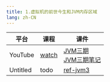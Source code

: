 ```yaml
---
title: 1.虚拟机的前世今生和JVM内存区域
lang: zh-CN
---
```



| 平台       | 课程        | 课件                                                                                                                                                                                                                                                                                                                                                                                                   |
|----------|-----------|------------------------------------------------------------------------------------------------------------------------------------------------------------------------------------------------------------------------------------------------------------------------------------------------------------------------------------------------------------------------------------------------------|
| YouTube  | [watch](https://www.youtube.com/watch?v=A4QjRqiD3Fo&list=PLm0MFkgiW1JgLh_yWCc783h84rwwVFYxI&index=1&t=154s) | [JVM三期](../../public/java/jvm/%E8%99%9A%E6%8B%9F%E6%9C%BA%E7%9A%84%E5%89%8D%E4%B8%96%E4%BB%8A%E7%94%9F%E5%92%8CJVM%E5%86%85%E5%AD%98%E5%8C%BA%E5%9F%9F/JVM%E4%B8%89%E6%9C%9F.pptx)<br/>[JVM三期笔记](../../public/java/jvm/%E8%99%9A%E6%8B%9F%E6%9C%BA%E7%9A%84%E5%89%8D%E4%B8%96%E4%BB%8A%E7%94%9F%E5%92%8CJVM%E5%86%85%E5%AD%98%E5%8C%BA%E5%9F%9F/20.7.16-JVM%E4%B8%89%E6%9C%9F%E7%AC%94%E8%AE%B0.pdf) |
| Untitled | todo      | [ref-jvm3](https://github.com/wangxiang4/mba-exam-docs/tree/master/docs/public/java/jvm/%E8%99%9A%E6%8B%9F%E6%9C%BA%E7%9A%84%E5%89%8D%E4%B8%96%E4%BB%8A%E7%94%9F%E5%92%8CJVM%E5%86%85%E5%AD%98%E5%8C%BA%E5%9F%9F/ref-jvm3/src)                                                                                                                                                                       |








